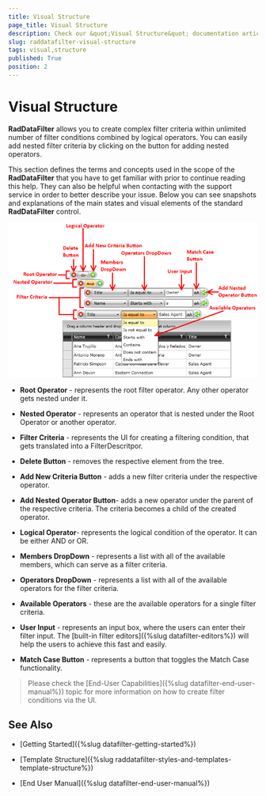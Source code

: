 ```yaml
---
title: Visual Structure
page_title: Visual Structure
description: Check our &quot;Visual Structure&quot; documentation article for the RadDataFilter WPF control.
slug: raddatafilter-visual-structure
tags: visual,structure
published: True
position: 2
---
```


# Visual Structure


__RadDataFilter__ allows you to create complex filter criteria within unlimited number of filter conditions combined by logical operators. You can easily add nested filter criteria by clicking on the button for adding nested operators.

This section defines the terms and concepts used in the scope of the __RadDataFilter__ that you have to get familiar with prior to continue reading this help. They can also be helpful when contacting with the support service in order to better describe your issue. Below you can see snapshots and explanations of the main states and visual elements of the standard __RadDataFilter__ control.

![](images/RadDataFilter_VisualStructure_01.png)

* __Root Operator__ - represents the root filter operator. Any other operator gets nested under it.

* __Nested Operator__ - represents an operator that is nested under the Root Operator or another operator.

* __Filter Criteria__ - represents the UI for creating a filtering condition, that gets translated into a FilterDescritpor.

* __Delete Button__ - removes the respective element from the tree. 

* __Add New Criteria Button__ - adds a new filter criteria under the respective operator.

* __Add Nested Operator Button__- adds a new operator under the parent of the respective criteria. The criteria becomes a child of the created operator.

* __Logical Operator__- represents the logical condition of the operator. It can be either AND or OR.

* __Members DropDown__ - represents a list with all of the available members, which can serve as a filter criteria.

* __Operators DropDown__ - represents a list with all of the available operators for the filter criteria.

* __Available Operators__ - these are the available operators for a single filter criteria.

* __User Input__ - represents an input box, where the users can enter their filter input. The [built-in filter editors]({%slug datafilter-editors%}) will help the users to achieve this fast and easily.

* __Match Case Button__ - represents a button that toggles the Match Case functionality.

>Please check the [End-User Capabilities]({%slug datafilter-end-user-manual%}) topic for more information on how to create filter conditions via the UI. 

## See Also

 * [Getting Started]({%slug datafilter-getting-started%})

 * [Template Structure]({%slug raddatafilter-styles-and-templates-template-structure%})

 * [End User Manual]({%slug datafilter-end-user-manual%})
